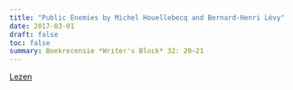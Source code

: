 ```yaml
---
title: "Public Enemies by Michel Houellebecq and Bernard-Henri Lévy"
date: 2017-03-01
draft: false
toc: false
summary: Boekrecensie *Writer's Block* 32: 20–21
---
```


[Lezen](https://writersblockmagazine.files.wordpress.com/2017/03/wb32web1.pdf)